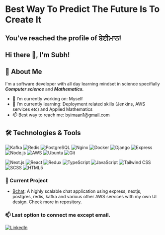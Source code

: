 # Best Way To Predict The Future Is To Create It
## You've reached the profile of ਬੇਈਮਾਨ!
## Hi there 👋, I'm Subh!

## 🚀 About Me

I'm a software developer with all day learning mindset in science specifially ***Computer science*** and ***Mathematics.***

- 🔭 I’m currently working on: Myself
- 🌱 I’m currently learning: Deployment related skills (Jenkins, AWS services etc) and Applied Mathematics
- 📫 Best way to reach me: [byimaan1@gmail.com](mailto:byimaan1@gmail.com)

## 🛠️ Technologies & Tools

![Kafka](https://img.shields.io/badge/-Kafka-black?logo=apache-kafka)
![Redis](https://img.shields.io/badge/-Redis-black?logo=redis)
![PostgreSQL](https://img.shields.io/badge/-PostgreSQL-316192?logo=postgresql)
![Nginx](https://img.shields.io/badge/-Nginx-black?logo=nginx)
![Docker](https://img.shields.io/badge/-Docker-2496ED?logo=docker)
![Django](https://img.shields.io/badge/-Django-092E20?logo=django)
![Express](https://img.shields.io/badge/-Express-black?logo=express)
![Node.js](https://img.shields.io/badge/-Node.js-43853D?logo=node.js)
![AWS](https://img.shields.io/badge/-AWS-black?logo=amazon-aws)
![Ubuntu](https://img.shields.io/badge/-Ubuntu-E95420?logo=ubuntu)
![Git](https://img.shields.io/badge/-Git-F05032?logo=git)

![Next.js](https://img.shields.io/badge/-Next.js-black?logo=next.js)
![React](https://img.shields.io/badge/-React-black?logo=react)
![Redux](https://img.shields.io/badge/-Redux-764ABC?logo=redux)
![TypeScript](https://img.shields.io/badge/-TypeScript-007ACC?logo=typescript)
![JavaScript](https://img.shields.io/badge/-JavaScript-F7DF1E?logo=javascript)
![Tailwind CSS](https://img.shields.io/badge/-TailwindCSS-38B2AC?logo=tailwind-css)
![SCSS](https://img.shields.io/badge/-SCSS-CC6699?logo=sass)
![HTML5](https://img.shields.io/badge/-HTML5-E34F26?logo=html5)

### 🔧 Current Project
- [Bchat](https://github.com/SubhPB/Bchat): A highly scalable chat application using express, nextjs, postgres, redis, kafka and various other AWS services with my own UI design. Check more in repository.


### 📫 Last option to connect me except email.
[![LinkedIn](https://img.shields.io/badge/LinkedIn-blue?logo=linkedin)](https://www.linkedin.com/in/subh-byimaan-1260b82a8/)



